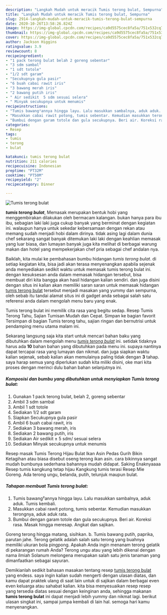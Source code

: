 ```yaml
---
description: "Langkah Mudah untuk meracik Tumis terong bulat, Sempurna"
title: "Langkah Mudah untuk meracik Tumis terong bulat, Sempurna"
slug: 2914-langkah-mudah-untuk-meracik-tumis-terong-bulat-sempurna
date: 2020-10-26T13:58:26.824Z
image: https://img-global.cpcdn.com/recipes/ca9d5575cec8fa5a/751x532cq70/tumis-terong-bulat-foto-resep-utama.jpg
thumbnail: https://img-global.cpcdn.com/recipes/ca9d5575cec8fa5a/751x532cq70/tumis-terong-bulat-foto-resep-utama.jpg
cover: https://img-global.cpcdn.com/recipes/ca9d5575cec8fa5a/751x532cq70/tumis-terong-bulat-foto-resep-utama.jpg
author: Jackson Higgins
ratingvalue: 3.9
reviewcount: 8
recipeingredient:
- "1 pack terong bulat belah 2 goreng sebentar"
- "3 sdm sambal"
- "1 sdt totole"
- "1/2 sdt garam"
- "Secukupnya gula pasir"
- "6 buah cabai rawit iris"
- "3 bawang merah iris"
- "2 bawang putih iris"
- " Air sedikit  5 sdm sesuai selera"
- " Minyak secukupnya untuk menumis"
recipeinstructions:
- "Tumis bawang²annya hingga layu. Lalu masukkan sambalnya, aduk aduk. Tumis kembali."
- "Masukkan cabai rawit potong, tumis sebentar. Kemudian masukkan terongnya, aduk aduk rata."
- "Bumbui dengan garam totole dan gula secukupnya. Beri air. Koreksi rasa. Masak hingga meresap. Angkat dan sajikan."
categories:
- Resep
tags:
- tumis
- terong
- bulat

katakunci: tumis terong bulat 
nutrition: 211 calories
recipecuisine: Indonesian
preptime: "PT32M"
cooktime: "PT50M"
recipeyield: "2"
recipecategory: Dinner

---
```



![Tumis terong bulat](https://img-global.cpcdn.com/recipes/ca9d5575cec8fa5a/751x532cq70/tumis-terong-bulat-foto-resep-utama.jpg)

<b><i>tumis terong bulat</i></b>, Memasak merupakan bentuk hobi yang menggembirakan dilakukan oleh bermacam kalangan. bukan hanya para ibu ibu, sebagian laki laki juga cukup banyak yang berminat dengan kegiatan ini. walaupun hanya untuk sekedar kebersamaan dengan rekan atau memang sudah menjadi hobi dalam dirinya. tidak asing lagi dalam dunia chef sekarang sangat banyak ditemukan laki laki dengan keahlian memasak yang luar biasa, dan lumayan banyak juga kita melihat di berbagai warung makan dan hotel yang mempekerjakan chef pria sebagai chef andalan nya.

Baiklah, kita mulai ke pembahasan bumbu hidangan <i>tumis terong bulat</i>. di setiap kegiatan kita, bisa jadi akan terasa menyenangkan apabila sejenak anda menyediakan sedikit waktu untuk memasak tumis terong bulat ini. dengan kesuksesan anda dalam memasak hidangan tersebut, bisa membuat diri kita bangga akan hasil hidangan kalian sendiri. dan juga disini dengan situs ini kalian akan memiliki saran saran untuk memasak hidangan <u>tumis terong bulat</u> tersebut menjadi masakan yang yummy dan sempurna, oleh sebab itu tandai alamat situs ini di gadget anda sebagai salah satu referensi anda dalam mengolah menu baru yang enak.

Tumis terong bulat ini memilik cita rasa yang begitu sedap. Resep Tumis Terong Tahu, Sajian Tumisan Mudah dan Cepat. Simpan ke bagian favorit Tersimpan di bagian Tumis terong tahu, sajian ringan dan bernutrisi untuk pendamping menu utama malam ini.


Sekarang langsung saja kita start untuk mencari bahan baku yang dibutuhkan dalam mengolah menu <u><i>tumis terong bulat</i></u> ini. setidak tidaknya harus ada <b>10</b> bahan bahan yang dibutuhkan pada menu ini. supaya nantinya dapat tercapai rasa yang lumayan dan nikmat. dan juga siapkan waktu kalian sejenak, sebab kalian akan memulainya paling tidak dengan <b>3</b> tahap. saya harap semua yang diperlukan sudah kita miliki disini, oke mari kita proses dengan merinci dulu bahan bahan selanjutnya ini.

<!--inarticleads1-->

##### Komposisi dan bumbu yang dibutuhkan untuk menyiapkan Tumis terong bulat:

1. Gunakan 1 pack terong bulat, belah 2, goreng sebentar
1. Ambil 3 sdm sambal
1. Ambil 1 sdt totole
1. Sediakan 1/2 sdt garam
1. Siapkan Secukupnya gula pasir
1. Ambil 6 buah cabai rawit, iris
1. Sediakan 3 bawang merah, iris
1. Sediakan 2 bawang putih, iris
1. Sediakan  Air sedikit ± 5 sdm/ sesuai selera
1. Sediakan  Minyak secukupnya untuk menumis


Resep masak Tumis Terong Hijau Bulat Ikan Asin Pedas Gurih Bikin Ketagihan atau biasa disebut oseng terong ikan asin. cara bikinnya sangat mudah bumbunya sederhana bahannya mudah didapat. Saking Enaknyaaaa Resep tumis kangkung tetap hijau Kangkung tumis terasi Resep Mie Goreng. Ada terong ungu, belanda, putih, telunjuk maupun bulat. 

<!--inarticleads2-->

##### Tahapan membuat Tumis terong bulat:

1. Tumis bawang²annya hingga layu. Lalu masukkan sambalnya, aduk aduk. Tumis kembali.
1. Masukkan cabai rawit potong, tumis sebentar. Kemudian masukkan terongnya, aduk aduk rata.
1. Bumbui dengan garam totole dan gula secukupnya. Beri air. Koreksi rasa. Masak hingga meresap. Angkat dan sajikan.


Goreng terong hingga matang, sisihkan. b. Tumis bawang putih, paprika, parutan jahe. Terong gelatik adalah salah satu terong yang buahnya memiliki ukuran bola pingpong. Apakah Anda ingin menanam terong gelatik di pekarangan rumah Anda? Terong ungu atau yang lebih dikenal dengan nama ilmiah Solanum melongena merupakan salah satu jenis tanaman yang dimanfaatkan sebagai sayuran. 

Demikianlah sedikit bahasan masakan tentang resep <u>tumis terong bulat</u> yang endess. saya ingin kalian sudah mengerti dengan ulasan diatas, dan kamu dapat praktek ulang di saat lain untuk di sajikan dalam berbagai even even keluarga atau sahabat kalian. kita bisa menyesuaikan resep resep yang tersedia diatas sesuai dengan keinginan anda, sehingga makanan <b>tumis terong bulat</b> ini dapat menjadi lebih yummy dan nikmat lagi. berikut ulasan singkat ini, sampai jumpa kembali di lain hal. semoga hari kamu menyenangkan.
